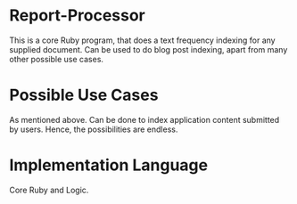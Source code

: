 # Report-Processor
This is a core Ruby program, that does a text frequency indexing for any supplied document. Can be used to do blog post indexing, apart from many other possible use cases.

# Possible Use Cases
As mentioned above. Can be done to index application content submitted by users. Hence, the possibilities are endless.

# Implementation Language
Core Ruby and Logic.
